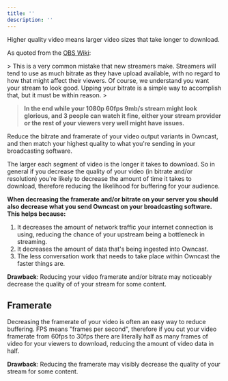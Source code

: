 ```yaml
---
title: ''
description: ''
---
```

Higher quality video means larger video sizes that take longer to download.

As quoted from the [OBS Wiki](https://github.com/obsproject/obs-studio/wiki/Stream-Buffering-Issues/d65033b24e4a4c81c87323f05a59c12f78de620b):

\> This is a very common mistake that new streamers make. Streamers will tend to use as much bitrate as they have upload available, with no regard to how that might affect their viewers. Of course, we understand you want your stream to look good. Upping your bitrate is a simple way to accomplish that, but it must be within reason.
\>
> **In the end while your 1080p 60fps 9mb/s stream might look glorious, and 3 people can watch it fine, either your stream provider or the rest of your viewers very well might have issues.**

Reduce the bitrate and framerate of your video output variants in Owncast, and then match your highest quality to what you're sending in your broadcasting software.

The larger each segment of video is the longer it takes to download. So in general if you decrease the quality of your video (in bitrate and/or resolution) you're likely to decrease the amount of time it takes to download, therefore reducing the likelihood for buffering for your audience.

**When decreasing the framerate and/or bitrate on your server you should also decrease what you send Owncast on your broadcasting software. This helps because:**

1. It decreases the amount of network traffic your internet connection is using, reducing the chance of your upstream being a bottleneck in streaming.
1. It decreases the amount of data that's being ingested into Owncast.
1. The less conversation work that needs to take place within Owncast the faster things are.

**Drawback**: Reducing your video framerate and/or bitrate may noticeably decrease the quality of of your stream for some content.

## Framerate

Decreasing the framerate of your video is often an easy way to reduce buffering. FPS means "frames per second", therefore if you cut your video framerate from 60fps to 30fps there are literally half as many frames of video for your viewers to download, reducing the amount of video data in half.

**Drawback**: Reducing the framerate may visibly decrease the quality of your stream for some content.
